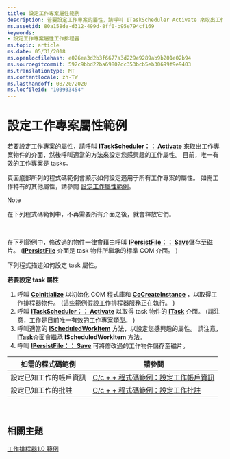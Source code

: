 ```yaml
---
title: 設定工作專案屬性範例
description: 若要設定工作專案的屬性，請呼叫 ITaskScheduler Activate 來取出工作專案物件的介面，然後呼叫適當的方法來設定您感興趣的工作屬性。 目前，唯一有效的工作專案是 tasks。
ms.assetid: 80a158de-d312-499d-8ff0-b95e794cf169
keywords:
- 設定工作專案屬性工作排程器
ms.topic: article
ms.date: 05/31/2018
ms.openlocfilehash: e026ea3d2b3f6677a3d229e9289ab9b201e02b94
ms.sourcegitcommit: 592c9bbd22ba69802dc353bcb5eb30699f9e9403
ms.translationtype: MT
ms.contentlocale: zh-TW
ms.lasthandoff: 08/20/2020
ms.locfileid: "103933454"
---
```

# <a name="setting-work-item-property-examples"></a>設定工作專案屬性範例

若要設定工作專案的屬性，請呼叫 [**ITaskScheduler：： Activate**](/windows/desktop/api/Mstask/nf-mstask-itaskscheduler-activate) 來取出工作專案物件的介面，然後呼叫適當的方法來設定您感興趣的工作屬性。 目前，唯一有效的工作專案是 tasks。

頁面底部所列的程式碼範例會顯示如何設定適用于所有工作專案的屬性。 如需工作特有的其他屬性，請參閱 [設定工作屬性範例](setting-task-property-examples.md)。

> [!Note]  
> 在下列程式碼範例中，不再需要所有介面之後，就會釋放它們。

 

在下列範例中，修改過的物件一律會藉由呼叫 [**IPersistFile：： Save**](/windows/win32/api/objidl/nf-objidl-ipersistfile-save)儲存至磁片。  ([**IPersistFile**](/windows/win32/api/objidl/nn-objidl-ipersistfile) 介面是 task 物件所繼承的標準 COM 介面。 ) 

下列程式描述如何設定 task 屬性。

**若要設定 task 屬性**

1.  呼叫 [**CoInitialize**](/windows/win32/api/objbase/nf-objbase-coinitialize) 以初始化 COM 程式庫和 [**CoCreateInstance**](/windows/win32/api/combaseapi/nf-combaseapi-cocreateinstance) ，以取得工作排程器物件。  (這些範例假設工作排程器服務正在執行。 ) 
2.  呼叫 [**ITaskScheduler：： Activate**](/windows/desktop/api/Mstask/nf-mstask-itaskscheduler-activate) 以取得 task 物件的 [**ITask**](/windows/desktop/api/Mstask/nn-mstask-itask) 介面。  (請注意，工作是目前唯一有效的工作專案類型。 ) 
3.  呼叫適當的 [**IScheduledWorkItem**](/windows/desktop/api/Mstask/nn-mstask-ischeduledworkitem) 方法，以設定您感興趣的屬性。 請注意， [**ITask**](/windows/desktop/api/Mstask/nn-mstask-itask)介面會繼承 **IScheduledWorkItem** 方法。
4.  呼叫 [**IPersistFile：： Save**](/windows/win32/api/objidl/nf-objidl-ipersistfile-save) 可將修改過的工作物件儲存至磁片。



| 如需的程式碼範例                            | 請參閱                                                                                                           |
|--------------------------------------------------|---------------------------------------------------------------------------------------------------------------|
| 設定已知工作的帳戶資訊 | [C/c + + 程式碼範例：設定工作帳戶資訊](c-c-code-example-setting-task-account-information.md) |
| 設定已知工作的批註              | [C/c + + 程式碼範例：設定工作批註](c-c-code-example-setting-task-comment.md)                         |



 

## <a name="related-topics"></a>相關主題

<dl> <dt>

[工作排程器1.0 範例](task-scheduler-1-0-examples.md)
</dt> </dl>

 

 